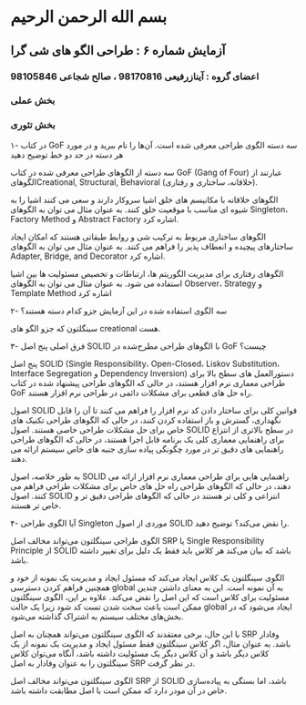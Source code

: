 # بسم الله الرحمن الرحیم

## آزمایش شماره ۶ : طراحی الگو های شی گرا

### اعضای گروه : آینازرفیعی 98170816 ، صالح شجاعی 98105846


### بخش عملی 

### بخش تئوری

۱- در کتاب GoF سه دسته الگوی طراحی معرفی شده است. آن‌ها را نام ببرید و در مورد هر دسته در حد دو خط توضیح دهید

سه دسته از الگوهای طراحی معرفی شده در کتاب GoF (Gang of Four) عبارتند از الگوهایCreational, Structural, Behavioral (خلاقانه، ساختاری و رفتاری).

الگوهای خلاقانه با مکانیسم های خلق اشیا سروکار دارند و سعی می کنند اشیا را به شیوه ای مناسب با موقعیت خلق کنند. به عنوان مثال می توان به الگوهای Singleton، Factory Method و Abstract Factory اشاره کرد.

الگوهای ساختاری مربوط به ترکیب شی و روابط طبقاتی هستند که امکان ایجاد ساختارهای پیچیده و انعطاف پذیر را فراهم می کنند. به عنوان مثال می توان به الگوهای Adapter, Bridge, and Decorator اشاره کرد.

الگوهای رفتاری برای مدیریت الگوریتم ها، ارتباطات و تخصیص مسئولیت ها بین اشیا استفاده می شود. به عنوان مثال می توان به الگوهای Observer، Strategy و Template Method اشاره کرد

۲- سه الگوی استفاده شده در این آزمایش جزو کدام دسته هستند؟

سینگلتون که جزو الگو های creational هست.
  
۳- فرق اصلی پنج اصل SOLID با الگوهای طراحی مطرح‌شده در GoF چیست؟

پنج اصل SOLID (Single Responsibility، Open-Closed، Liskov Substitution، Interface Segregation و Dependency Inversion) دستورالعمل های سطح بالا برای طراحی معماری نرم افزار هستند، در حالی که الگوهای طراحی پیشنهاد شده در کتاب GoF راه حل های قطعی برای مشکلات دائمی در طراحی نرم افزار هستند.

اصول SOLID قوانین کلی برای ساختار دادن کد نرم افزار را فراهم می کنند تا آن را قابل نگهداری، گسترش و باز استفاده کردن کنند، در حالی که الگوهای طراحی تکنیک های خاص برای حل مشکلات طراحی خاصی هستند. اصول SOLID در سطح بالاتری از انتزاع برای راهنمایی معماری کلی یک برنامه قابل اجرا هستند، در حالی که الگوهای طراحی راهنمایی های دقیق تر در مورد چگونگی پیاده سازی جنبه های خاص سیستم ارائه می دهند.

به طور خلاصه، اصول SOLID راهنمایی هایی برای طراحی معماری نرم افزار ارائه می دهند، در حالی که الگوهای طراحی راه حل های خاص برای مشکلات طراحی فراهم می کنند. اصول SOLID انتزاعی و کلی تر هستند در حالی که الگوهای طراحی دقیق تر و خاص تر هستند.

۴- آیا الگوی طراحی Singleton موردی از اصول SOLID را نقض می‌کند؟ توضیح دهید.

الگوی طراحی سینگلتون می‌تواند مخالف اصل SRP یا Single Responsibility Principle از SOLID باشد که بیان می‌کند هر کلاس باید فقط یک دلیل برای تغییر داشته باشد.

الگوی سینگلتون یک کلاس ایجاد می‌کند که مسئول ایجاد و مدیریت یک نمونه از خود و همچنین فراهم کردن دسترسی global به آن نمونه است. این به معنای داشتن چندین مسئولیت برای کلاس است که این اصل را نقض می‌کند. علاوه بر این، الگوی سینگلتون ممکن است باعث سخت شدن تست کد شود زیرا یک حالت global ایجاد می‌شود که در بخش‌های مختلف سیستم به اشتراک گذاشته می‌شود.

با این حال، برخی معتقدند که الگوی سینگلتون می‌تواند همچنان به اصل SRP وفادار باشد. به عنوان مثال، اگر کلاس سینگلتون فقط مسئول ایجاد و مدیریت یک نمونه از یک کلاس دیگر باشد و آن کلاس دیگر یک مسئولیت داشته باشد، آنگاه می‌توان کلاس سینگلتون را به عنوان وفادار به اصل SRP در نظر گرفت.

الگوی سینگلتون می‌تواند مخالف اصل SRP از SOLID باشد، اما بستگی به پیاده‌سازی خاص در آن مودر دارد که ممکن است با اصل مطابقت داشته باشد.

